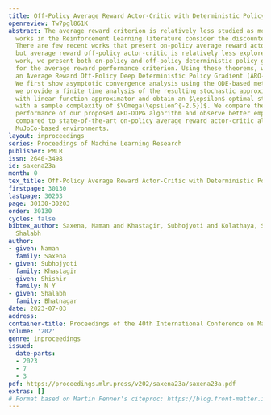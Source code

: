 ```yaml
---
title: Off-Policy Average Reward Actor-Critic with Deterministic Policy Search
openreview: Tw7pgl861K
abstract: The average reward criterion is relatively less studied as most existing
  works in the Reinforcement Learning literature consider the discounted reward criterion.
  There are few recent works that present on-policy average reward actor-critic algorithms,
  but average reward off-policy actor-critic is relatively less explored. In this
  work, we present both on-policy and off-policy deterministic policy gradient theorems
  for the average reward performance criterion. Using these theorems, we also present
  an Average Reward Off-Policy Deep Deterministic Policy Gradient (ARO-DDPG) Algorithm.
  We first show asymptotic convergence analysis using the ODE-based method. Subsequently,
  we provide a finite time analysis of the resulting stochastic approximation scheme
  with linear function approximator and obtain an $\epsilon$-optimal stationary policy
  with a sample complexity of $\Omega(\epsilon^{-2.5})$. We compare the average reward
  performance of our proposed ARO-DDPG algorithm and observe better empirical performance
  compared to state-of-the-art on-policy average reward actor-critic algorithms over
  MuJoCo-based environments.
layout: inproceedings
series: Proceedings of Machine Learning Research
publisher: PMLR
issn: 2640-3498
id: saxena23a
month: 0
tex_title: Off-Policy Average Reward Actor-Critic with Deterministic Policy Search
firstpage: 30130
lastpage: 30203
page: 30130-30203
order: 30130
cycles: false
bibtex_author: Saxena, Naman and Khastagir, Subhojyoti and Kolathaya, Shishir and Bhatnagar,
  Shalabh
author:
- given: Naman
  family: Saxena
- given: Subhojyoti
  family: Khastagir
- given: Shishir
  family: N Y
- given: Shalabh
  family: Bhatnagar
date: 2023-07-03
address: 
container-title: Proceedings of the 40th International Conference on Machine Learning
volume: '202'
genre: inproceedings
issued:
  date-parts:
  - 2023
  - 7
  - 3
pdf: https://proceedings.mlr.press/v202/saxena23a/saxena23a.pdf
extras: []
# Format based on Martin Fenner's citeproc: https://blog.front-matter.io/posts/citeproc-yaml-for-bibliographies/
---
```

